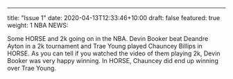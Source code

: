 ---
title: "Issue 1"
date: 2020-04-13T12:33:46+10:00
draft: false
featured: true
weight: 1
NBA NEWS: 

 Some HORSE and 2k going on in the NBA. Devin Booker beat Deandre Ayton in a 2k tournament and Trae Young played Chauncey Billips in HORSE. As you can tell if you watched the video of them playing 2k, Devin Booker was very happy winning. In HORSE, Chauncey did end up winning over Trae Young.



  
